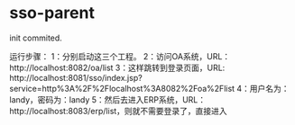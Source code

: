 # sso-parent
init commited.

运行步骤：
1：分别启动这三个工程。
2：访问OA系统，URL：http://localhost:8082/oa/list
3：这样跳转到登录页面，URL: http://localhost:8081/sso/index.jsp?service=http%3A%2F%2Flocalhost%3A8082%2Foa%2Flist
4：用户名为：landy，密码为：landy
5：然后去进入ERP系统，URL：http://localhost:8083/erp/list，则就不需要登录了，直接进入